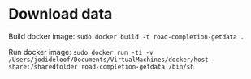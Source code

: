 # Download data

Build docker image:
```sudo docker build -t road-completion-getdata . ```

Run docker image:
```sudo docker run -ti -v /Users/jodideloof/Documents/VirtualMachines/docker/host-share:/sharedfolder road-completion-getdata /bin/sh ```

